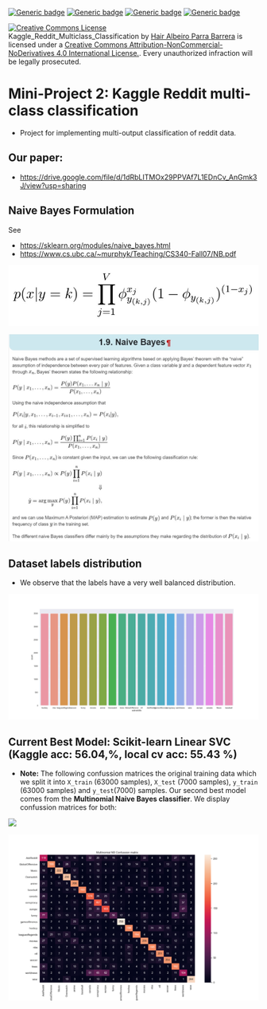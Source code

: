 [![Generic badge](https://img.shields.io/badge/Reddit_Classification-Building-blue.svg)](https://shields.io/)
[![Generic badge](https://img.shields.io/badge/Contributors-3-<COLOR>.svg)](https://shields.io/)
[![Generic badge](https://img.shields.io/badge/COMP551-Applied_Machine_Learning-red.svg)](https://shields.io/)
[![Generic badge](https://img.shields.io/badge/Neat_level-OVER_8000-green.svg)](https://shields.io/)

<a rel="license" href="http://creativecommons.org/licenses/by-nc-nd/4.0/"><img alt="Creative Commons License" style="border-width:0" src="https://i.creativecommons.org/l/by-nc-nd/4.0/88x31.png" /></a><br /><span xmlns:dct="http://purl.org/dc/terms/" property="dct:title">Kaggle_Reddit_Multiclass_Classification</span> by <a xmlns:cc="http://creativecommons.org/ns#" href="https://github.com/JairParra/Kaggle_Reddit_Multiclass_Classification" property="cc:attributionName" rel="cc:attributionURL">Hair Albeiro Parra Barrera</a> is licensed under a <a rel="license" href="http://creativecommons.org/licenses/by-nc-nd/4.0/">Creative Commons Attribution-NonCommercial-NoDerivatives 4.0 International License.</a>. Every unauthorized infraction will be legally prosecuted.
# Mini-Project 2: Kaggle Reddit multi-class classification
- Project for implementing multi-output classification of reddit data. 

## Our paper: 
- https://drive.google.com/file/d/1dRbLITMOx29PPVAf7L1EDnCv_AnGmk3J/view?usp=sharing

## Naive Bayes Formulation 
See
- https://sklearn.org/modules/naive_bayes.html
- https://www.cs.ubc.ca/~murphyk/Teaching/CS340-Fall07/NB.pdf

![](figs/Bernoulli_NB.png)

![](figs/Naive_Bayes_formulation.png)

## Dataset labels distribution  
- We observe that the labels have a very well balanced distribution. 

![](figs/labels_countplot.png)

## Current Best Model: Scikit-learn Linear SVC (Kaggle acc: 56.04,%, local cv acc: 55.43 %)

- **Note:** The following confussion matrices the original training data which we split it into `X_train` (63000 samples), `X_test` (7000 samples), `y_train` (63000 samples) and `y_test`(7000) samples.  Our second best model comes from the **Multinomial Naive Bayes classifier**. We display confussion matrices for both: 

![](figs/Linear_SVC_Confussion_matrix.png)

![](figs/Multinomial_NB_Confussion_matrix.png)
